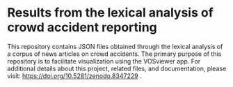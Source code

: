 # Results from the lexical analysis of crowd accident reporting
This repository contains JSON files obtained through the lexical analysis of a corpus of news articles on crowd accidents. The primary purpose of this repository is to facilitate visualization using the VOSviewer app. For additional details about this project, related files, and documentation, please visit: https://doi.org/10.5281/zenodo.8347229 .
